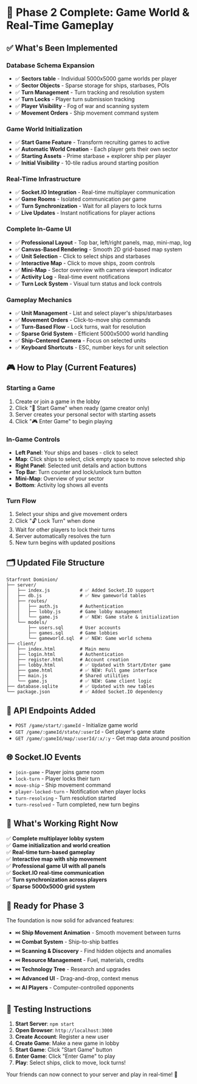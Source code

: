 # 🚀 Phase 2 Complete: Game World & Real-Time Gameplay

## ✅ What's Been Implemented

### **Database Schema Expansion**
- ✅ **Sectors table** - Individual 5000x5000 game worlds per player
- ✅ **Sector Objects** - Sparse storage for ships, starbases, POIs
- ✅ **Turn Management** - Turn tracking and resolution system
- ✅ **Turn Locks** - Player turn submission tracking
- ✅ **Player Visibility** - Fog of war and scanning system
- ✅ **Movement Orders** - Ship movement command system

### **Game World Initialization**
- ✅ **Start Game Feature** - Transform recruiting games to active
- ✅ **Automatic World Creation** - Each player gets their own sector
- ✅ **Starting Assets** - Prime starbase + explorer ship per player
- ✅ **Initial Visibility** - 10-tile radius around starting position

### **Real-Time Infrastructure**
- ✅ **Socket.IO Integration** - Real-time multiplayer communication
- ✅ **Game Rooms** - Isolated communication per game
- ✅ **Turn Synchronization** - Wait for all players to lock turns
- ✅ **Live Updates** - Instant notifications for player actions

### **Complete In-Game UI**
- ✅ **Professional Layout** - Top bar, left/right panels, map, mini-map, log
- ✅ **Canvas-Based Rendering** - Smooth 2D grid-based map system
- ✅ **Unit Selection** - Click to select ships and starbases
- ✅ **Interactive Map** - Click to move ships, zoom controls
- ✅ **Mini-Map** - Sector overview with camera viewport indicator
- ✅ **Activity Log** - Real-time event notifications
- ✅ **Turn Lock System** - Visual turn status and lock controls

### **Gameplay Mechanics**
- ✅ **Unit Management** - List and select player's ships/starbases
- ✅ **Movement Orders** - Click-to-move ship commands
- ✅ **Turn-Based Flow** - Lock turns, wait for resolution
- ✅ **Sparse Grid System** - Efficient 5000x5000 world handling
- ✅ **Ship-Centered Camera** - Focus on selected units
- ✅ **Keyboard Shortcuts** - ESC, number keys for unit selection

## 🎮 How to Play (Current Features)

### **Starting a Game**
1. Create or join a game in the lobby
2. Click "🚀 Start Game" when ready (game creator only)
3. Server creates your personal sector with starting assets
4. Click "🎮 Enter Game" to begin playing

### **In-Game Controls**
- **Left Panel**: Your ships and bases - click to select
- **Map**: Click ships to select, click empty space to move selected ship
- **Right Panel**: Selected unit details and action buttons
- **Top Bar**: Turn counter and lock/unlock turn button
- **Mini-Map**: Overview of your sector
- **Bottom**: Activity log shows all events

### **Turn Flow**
1. Select your ships and give movement orders
2. Click "🔓 Lock Turn" when done
3. Wait for other players to lock their turns
4. Server automatically resolves the turn
5. New turn begins with updated positions

## 🗂️ Updated File Structure
```
Starfront Dominion/
├── server/
│   ├── index.js           # ✅ Added Socket.IO support
│   ├── db.js              # ✅ New gameworld tables
│   ├── routes/
│   │   ├── auth.js        # Authentication
│   │   ├── lobby.js       # Game lobby management  
│   │   └── game.js        # ✅ NEW: Game state & initialization
│   └── models/
│       ├── users.sql      # User accounts
│       ├── games.sql      # Game lobbies
│       └── gameworld.sql  # ✅ NEW: Game world schema
├── client/
│   ├── index.html         # Main menu
│   ├── login.html         # Authentication
│   ├── register.html      # Account creation
│   ├── lobby.html         # ✅ Updated with Start/Enter game
│   ├── game.html          # ✅ NEW: Full game interface
│   ├── main.js            # Shared utilities
│   └── game.js            # ✅ NEW: Game client logic
├── database.sqlite        # ✅ Updated with new tables
└── package.json           # ✅ Added Socket.IO dependency
```

## 🔌 API Endpoints Added
- `POST /game/start/:gameId` - Initialize game world
- `GET /game/:gameId/state/:userId` - Get player's game state
- `GET /game/:gameId/map/:userId/:x/:y` - Get map data around position

## 🌐 Socket.IO Events
- `join-game` - Player joins game room
- `lock-turn` - Player locks their turn
- `move-ship` - Ship movement command
- `player-locked-turn` - Notification when player locks
- `turn-resolving` - Turn resolution started
- `turn-resolved` - Turn completed, new turn begins

## 🎯 What's Working Right Now

✅ **Complete multiplayer lobby system**  
✅ **Game initialization and world creation**  
✅ **Real-time turn-based gameplay**  
✅ **Interactive map with ship movement**  
✅ **Professional game UI with all panels**  
✅ **Socket.IO real-time communication**  
✅ **Turn synchronization across players**  
✅ **Sparse 5000x5000 grid system**  

## 🔮 Ready for Phase 3

The foundation is now solid for advanced features:
- ⏭️ **Ship Movement Animation** - Smooth movement between turns
- ⏭️ **Combat System** - Ship-to-ship battles
- ⏭️ **Scanning & Discovery** - Find hidden objects and anomalies
- ⏭️ **Resource Management** - Fuel, materials, credits
- ⏭️ **Technology Tree** - Research and upgrades
- ⏭️ **Advanced UI** - Drag-and-drop, context menus
- ⏭️ **AI Players** - Computer-controlled opponents

## 🚀 Testing Instructions

1. **Start Server**: `npm start`
2. **Open Browser**: `http://localhost:3000`
3. **Create Account**: Register a new user
4. **Create Game**: Make a new game in lobby
5. **Start Game**: Click "Start Game" button
6. **Enter Game**: Click "Enter Game" to play
7. **Play**: Select ships, click to move, lock turns!

Your friends can now connect to your server and play in real-time! 🌌 